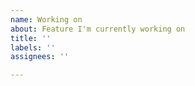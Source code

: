 ```yaml
---
name: Working on
about: Feature I'm currently working on
title: ''
labels: ''
assignees: ''

---
```



